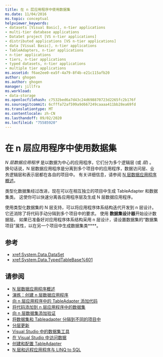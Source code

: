 ```yaml
---
title: 在 n 层应用程序中使用数据集
ms.date: 11/04/2016
ms.topic: conceptual
helpviewer_keywords:
- datasets [Visual Basic], n-tier applications
- multi-tier database applications
- DataSet project [VS n-tier applications]
- distributed applications [VS n-tier applications]
- data [Visual Basic], n-tier applications
- TableAdapters, n-tier applications
- n-tier applications
- tiers, n-tier applications
- typed datasets, n-tier applications
- multiple tier applications
ms.assetid: f6ae2ee0-ea5f-4a79-8f4b-e21c115afb20
author: ghogen
ms.author: ghogen
manager: jillfra
ms.workload:
- data-storage
ms.openlocfilehash: c7532bed6a7d43c24d698870723d2265fc2b176f
ms.sourcegitcommit: 6cfffa72af599a9d667249caaaa411bb28ea69fd
ms.translationtype: MT
ms.contentlocale: zh-CN
ms.lasthandoff: 09/02/2020
ms.locfileid: "75585920"
---
```

# <a name="work-with-datasets-in-n-tier-applications"></a>在 n 层应用程序中使用数据集

*N 层数据应用程序* 是以数据为中心的应用程序，它们分为多个逻辑层 (或 *层*) 。 换句话说，N 层数据应用程序是分离到多个项目中的应用程序，数据访问层、业务逻辑层和表示层都在各自的项目中。 有关详细信息，请参阅 [N 层数据应用程序概述](../data-tools/n-tier-data-applications-overview.md)。

类型化数据集经过改进，现在可以在相互独立的项目中生成 TableAdapter 和数据集类。 这使你可以快速分离各应用程序层及生成 N 层数据应用程序。

使用类型化数据集的 N 层支持，可以将应用程序体系结构迭代开发到 n 层设计。它还消除了将代码手动分隔到多个项目中的要求。 使用 **数据集设计器**开始设计数据层。 如果已准备好对应用程序体系结构采用 n 层设计，请设置数据集的“数据集项目”属性，以在另一个项目中生成数据集类****。

## <a name="reference"></a>参考

- <xref:System.Data.DataSet>
- <xref:System.Data.TypedTableBase%601>

## <a name="see-also"></a>请参阅

- [N 层数据应用程序概述](../data-tools/n-tier-data-applications-overview.md)
- [演练：创建 n 层数据应用程序](../data-tools/walkthrough-creating-an-n-tier-data-application.md)
- [向 n 层应用程序中的 TableAdapter 添加代码](../data-tools/add-code-to-tableadapters-in-n-tier-applications.md)
- [将代码添加到 n 层应用程序中的数据集](../data-tools/add-code-to-datasets-in-n-tier-applications.md)
- [向 n 层数据集添加验证](../data-tools/add-validation-to-an-n-tier-dataset.md)
- [将数据集和 Tableadapter 分隔到不同的项目中](../data-tools/separate-datasets-and-tableadapters-into-different-projects.md)
- [分层更新](../data-tools/hierarchical-update.md)
- [Visual Studio 中的数据集工具](../data-tools/dataset-tools-in-visual-studio.md)
- [在 Visual Studio 中访问数据](../data-tools/accessing-data-in-visual-studio.md)
- [创建和配置 TableAdapter](../data-tools/create-and-configure-tableadapters.md)
- [N 层和远程应用程序与 LINQ to SQL](/dotnet/framework/data/adonet/sql/linq/n-tier-and-remote-applications-with-linq-to-sql)
